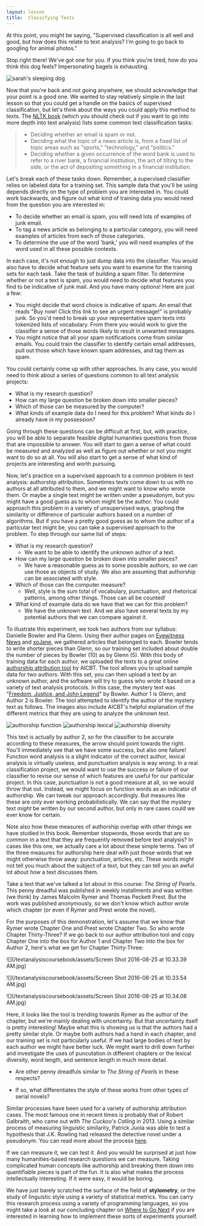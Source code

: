 ```yaml
---
layout: lesson
title:  Classifying Texts
---
```

At this point, you might be saying, "Supervised classification is all well and good, but how does this relate to text analysis? I'm going to go back to googling for animal photos."

Stop right there! We've got one for you. If you think you're tired, how do you think this dog feels? Impersonating bagels is exhausting.

![sarah's sleeping dog](/textanalysiscoursebook/assets/classifiers/sleepingstarbuck.jpg)

Now that you're back and not going anywhere, we should acknowledge that your point is a good one. We wanted to stay relatively simple in the last lesson so that you could get a handle on the basics of supervised classification, but let's think about the ways you could apply this method to texts. The [NLTK book](http://www.nltk.org/book/ch06.html) \(which you should check out if you want to go into more depth into text analysis\) lists some common text classification tasks:

> * Deciding whether an email is spam or not.
> * Deciding what the topic of a news article is, from a fixed list of topic areas such as "sports," "technology," and "politics."
> * Deciding whether a given occurrence of the word bank is used to refer to a river bank, a financial institution, the act of tilting to the side, or the act of depositing something in a financial institution.

Let's break each of these tasks down. Remember, a supervised classifier relies on labeled data for a training set. This sample data that you'll be using depends directly on the type of problem you are interested in. You could work backwards, and figure out what kind of training data you would need from the question you are interested in:

* To decide whether an email is spam, you will need lots of examples of junk email.
* To tag a news article as belonging to a particular category, you will need examples of articles from each of those categories.
* To determine the use of the word 'bank,' you will need examples of the word used in all these possible contexts. 

In each case, it's not enough to just dump data into the classifier. You would also have to decide what feature sets you want to examine for the training sets for each task. Take the task of building a spam filter. To determine whether or not a text is spam, you would need to decide what features you find to be indicative of junk mail. And you have many options! Here are just a few:

* You might decide that word choice is indicative of spam. An email that reads "Buy now! Click this link to see an urgent message!" is probably junk. So you'd need to break up your representative spam texts into tokenized lists of vocabulary. From there you would work to give the classifier a sense of those words likely to result in unwanted messages.
* You might notice that all your spam notifications come from similar emails. You could train the classifier to identify certain email addresses, pull out those which have known spam addresses, and tag them as spam.

You could certainly come up with other approaches. In any case, you would need to think about a series of questions common to all text analysis projects:

* What is my research question?
* How can my large question be broken down into smaller pieces?
* Which of those can be measured by the computer?
* What kinds of example data do I need for this problem? What kinds do I already have in my possession?

Going through these questions can be difficult at first, but, with practice, you will be able to separate feasible digital humanities questions from those that are impossible to answer. You will start to gain a sense of what could be measured and analyzed as well as figure out whether or not you might want to do so at all. You will also start to get a sense of what kind of projects are interesting and worth pursuing.

Now, let's practice on a supervised approach to a common problem in text analysis: authorship attribution. Sometimes texts come down to us with no authors at all attributed to them, and we might want to know who wrote them. Or maybe a single text might be written under a pseudonym, but you might have a good guess as to whom might be the author. You could approach this problem in a variety of unsupervised ways, graphing the similarity or difference of particular authors based on a number of algorithms. But if you have a pretty good guess as to whom the author of a particular text might be, you can take a supervised approach to the problem. To step through our same list of steps:

* What is my research question?
  * We want to be able to identify the unknown author of a text.
* How can my large question be broken down into smaller pieces?
  * We have a reasonable guess as to some possible authors, so we can use those as objects of study. We also are assuming that authorship can be associated with style.
* Which of those can the computer measure?
  * Well, style is the sum total of vocabulary, punctuation, and rhetorical patterns, among other things. Those can all be counted!
* What kind of example data do we have that we can for this problem?
  * We have the unknown text. And we also have several texts by my potential authors that we can compare against it.

To illustrate this experiment, we took two authors from our syllabus: Danielle Bowler and Pia Glenn. Using their author pages on [Eyewitness News](http://ewn.co.za/Contributors/Danielle-Bowler) and [xoJane](http://www.xojane.com/author/pia-glenn), we gathered articles that belonged to each. Bowler tends to write shorter pieces than Glenn, so our training set included about double the number of pieces by Bowler (10) as by Glenn (5). With this body of training data for each author, we uploaded the texts to a great online [authorship attribution tool](http://aicbt.com/authorship-attribution/online-software/) by AICBT. The tool allows you to upload sample data for two authors. With this set, you can then upload a text by an unknown author, and the software will try to guess who wrote it based on a variety of text analysis protocols. In this case, the mystery text was "[Freedom, Justice, and John Legend](http://ewn.co.za/2015/02/23/OPINION-Danielle-Bowler-Freedom-justice-and-John-Legend)" by Bowler. Author 1 is Glenn, and Author 2 is Bowler. The tool attempted to identify the author of the mystery text as follows. The images also include AICBT's helpful explanation of the different metrics that they are using to analyze the unknown text.

![authorship function](/textanalysiscoursebook/assets/classifiers/authorship-function.jpg)
![authorship lexical](/textanalysiscoursebook/assets/classifiers/authorship-lexical.jpg)
![authorship diversity](/textanalysiscoursebook/assets/classifiers/authorship-punctuation.jpg)

This text is actually by author 2, so for the classifier to be accurate according to these measures, the arrow should point towards the right. You'll immediately see that we have some success, but also one failure! Function word analysis is a slight indicator of the correct author, lexical analysis is virtually useless, and punctuation analysis is way _wrong_. In a real classification project, we would want to use the success or failure of our classifier to revise our sense of which features are useful for our particular project. In this case, punctuation is not a good measure at all, so we would throw that out. Instead, we might focus on function words as an indicator of authorship. We can tweak our approach accordingly. But measures like these are only ever working probabilistically. We can say that the mystery text _might_ be written by our second author, but only in rare cases could we ever know for certain.

Note also how these measures of authorship overlap with other things we have studied in this book. Remember stopwords, those words that are so common in a text that they are frequently removed before text analysis? In cases like this one, we actually care a lot about these simple terms. Two of the three measures for authorship here deal with just those words that we might otherwise throw away: punctuation, articles, etc. These words might not tell you much about the subject of a text, but they can tell you an awful lot about _how_ a text discusses them. 

Take a text that we've talked a lot about in this course: _The String of Pearls_. This penny dreadful was published in weekly installments and was written \(we think\) by James Malcolm Rymer and Thomas Peckett Prest. But the work was published anonymously, so we don't know which author wrote which chapter \(or even if Rymer and Prest wrote the novel\).

For the purposes of this demonstration, let's assume that we know that Rymer wrote Chapter One and Prest wrote Chapter Two. So who wrote Chapter Thirty-Three? If we go back to our author attribution tool and copy Chapter One into the box for Author 1 and Chapter Two into the box for Author 2, here's what we get for Chapter Thirty-Three:

![](/textanalysiscoursebook/assets/Screen Shot 2016-08-25 at 10.33.39 AM.jpg)

![](/textanalysiscoursebook/assets/Screen Shot 2016-08-25 at 10.33.54 AM.jpg)

![](/textanalysiscoursebook/assets/Screen Shot 2016-08-25 at 10.34.08 AM.jpg)

Here, it looks like the tool is trending towards Rymer as the author of the chapter, but we're mainly dealing with uncertainty. But that uncertainty itself is pretty interesting! Maybe what this is showing us is that the authors had a pretty similar style. Or maybe both authors had a hand in each chapter, and our training set is not particularly useful. If we had large bodies of text by each author we might have better luck. We might want to drill down further and investigate the uses of puncutation in different chapters or the lexical diversity, word length, and sentence length in much more detail.

* Are other penny dreadfuls similar to _The String of Pearls_ in these respects?
 
* If so, what differentiates the style of these works from other types of serial novels?

Similar processes have been used for a variety of authorship attribution cases. The most famous one in recent times is probably that of Robert Galbraith, who came out with _The Cuckoo's Calling_ in 2013. Using a similar process of measuring linguistic similarity, Patrick Juola was able to test a hypothesis that J.K. Rowling had released the detective novel under a pseudonym. You can read more about the process [here](http://www.scientificamerican.com/article/how-a-computer-program-helped-show-jk-rowling-write-a-cuckoos-calling/).

If we can measure it, we can test it. And you would be surprised at just how many humanities-based research questions we can measure. Taking complicated human concepts like authorship and breaking them down into quantifiable pieces is part of the fun. It is also what makes the process intellectually interesting. If it were easy, it would be boring.

We have just barely scratched the surface of the field of **stylometry**, or the study of linguistic style using a variety of statistical metrics. You can carry this research process using a variety of programming languages, so you might take a look at our concluding chapter on [Where to Go Next](/textanalysiscoursebook/book/conclusion/where-to-go) if you are interested in learning how to implement these sorts of experiments yourself.

